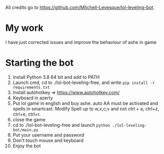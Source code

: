 All credits go to https://github.com/Mitchell-Levesque/lol-leveling-bot.

# My work
I have just corrected issues and improve the behaviour of ashe in game


# Starting the bot
 1. Install Python 3.8 64 bit and add to PATH
 2. Launch cmd, cd to ./lol-bot-leveling-free,  and write `pip install -r requirements.txt`
 3. Install autohotkey => https://www.autohotkey.com/
 4. Keyboard in azerty
 5. Put lol game in english and buy ashe. auto AA must be activated and spells in smartcast. Modify Spell up to w,x,c,v and not ctrl + a, ctrl+z, ctrl+e, ctrl+r.
 6. close the game
 7. cd to ./lol-bot-leveling-free and launch `python ./lol-leveling-bot/main.py`
 8. Put your username and password
 9. Don't touch mouse and keyboard
 10. Enjoy the bot
